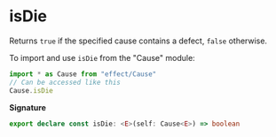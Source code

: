 # isDie

Returns `true` if the specified cause contains a defect, `false` otherwise.

To import and use `isDie` from the "Cause" module:

```ts
import * as Cause from "effect/Cause"
// Can be accessed like this
Cause.isDie
```

**Signature**

```ts
export declare const isDie: <E>(self: Cause<E>) => boolean
```
